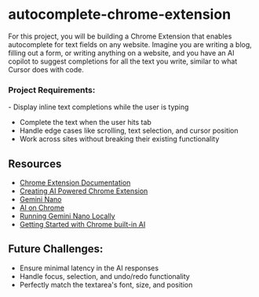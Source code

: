# autocomplete-chrome-extension

For this project, you will be building a Chrome Extension that enables autocomplete for text fields on any website. Imagine you are writing a blog, filling out a form, or writing anything on a website, and you have an AI copilot to suggest completions for all the text you write, similar to what Cursor does with code.

### Project Requirements:

​- Display inline text completions while the user is typing
- ​Complete the text when the user hits tab
- Handle edge cases like scrolling, text selection, and cursor position
- ​Work across sites without breaking their existing functionality
  
## Resources
- [Chrome Extension Documentation](https://developer.chrome.com/docs/extensions/ai)
- [Creating AI Powered Chrome Extension](https://medium.com/@intuitionlabs/creating-a-powerful-ai-powered-chrome-extension-a-step-by-step-guide-b0a200955469)
- [Gemini Nano](https://deepmind.google/technologies/gemini/nano/)
- [AI on Chrome](https://developer.chrome.com/docs/ai)
- [Running Gemini Nano Locally](https://huggingface.co/blog/Xenova/run-gemini-nano-in-your-browser)
- [Getting Started with Chrome built-in AI](https://medium.com/google-cloud/get-started-with-chrome-built-in-ai-access-gemini-nano-model-locally-11bacf235514)


## Future Challenges:
- Ensure minimal latency in the AI responses
- Handle focus, selection, and undo/redo functionality
- Perfectly match the textarea's font, size, and position
